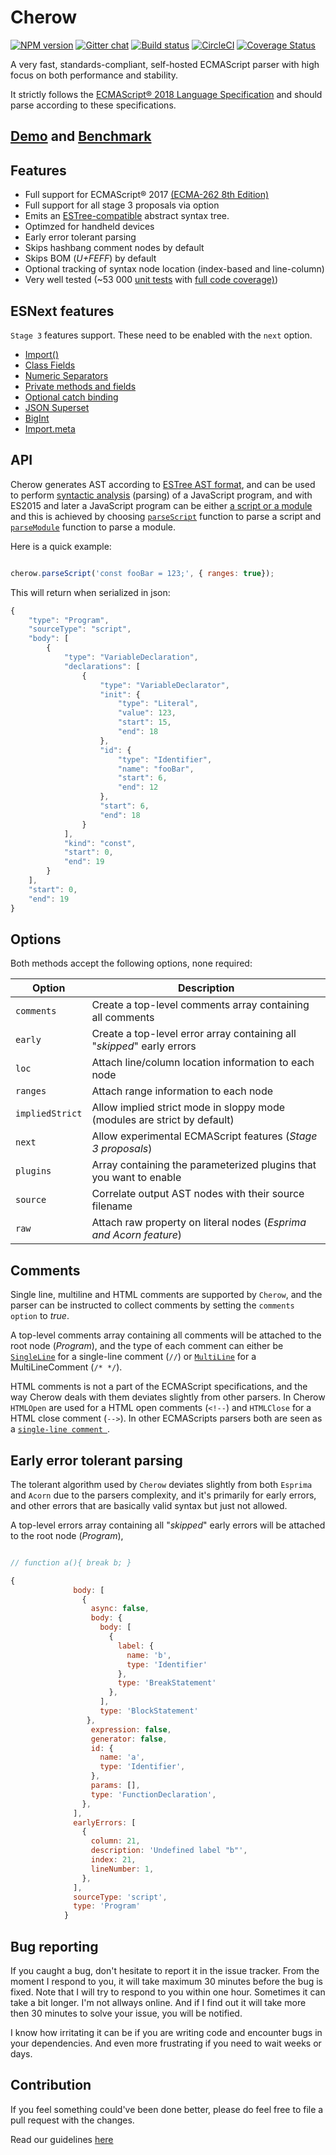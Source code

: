 # Cherow

[![NPM version](https://img.shields.io/npm/v/cherow.svg)](https://www.npmjs.com/package/cherow)
[![Gitter chat](https://badges.gitter.im/gitterHQ/gitter.png)](https://gitter.im/cherow/cherow)
[![Build status](https://ci.appveyor.com/api/projects/status/pkydnkv0deckns5l/branch/master?svg=true)](https://ci.appveyor.com/project/Kflash/cherow/branch/master)
[![CircleCI](https://circleci.com/gh/cherow/cherow.svg?style=svg)](https://circleci.com/gh/cherow/cherow)
[![Coverage Status](https://coveralls.io/repos/github/cherow/cherow/badge.svg?branch=master)](https://coveralls.io/github/cherow/cherow?branch=master)

A very fast, standards-compliant, self-hosted ECMAScript parser with high focus on both performance and stability.

It strictly follows the [ECMAScript® 2018 Language Specification](https://tc39.github.io/ecma262/) and should parse according to these specifications.

## [Demo](https://cherow.github.io/cherow/) and [Benchmark](https://cherow.github.io/cherow/performance/)

## Features

* Full support for ECMAScript® 2017 [(ECMA-262 8th Edition)](http://www.ecma-international.org/publications/standards/Ecma-262.htm)
* Full support for all stage 3 proposals via option
* Emits an [ESTree-compatible](https://github.com/estree/estree) abstract syntax tree.
* Optimzed for handheld devices 
* Early error tolerant parsing
* Skips hashbang comment nodes by default
* Skips BOM (*U+FEFF*) by default
* Optional tracking of syntax node location (index-based and line-column)
* Very well tested (~53 000 [unit tests](https://github.com/cherow/cherow/tree/master/test) with [full code coverage)](https://coveralls.io/github/cherow/cherow))

## ESNext features

`Stage 3` features support. These need to be enabled with the `next` option. 

* [Import()](https://github.com/tc39/proposal-dynamic-import)
* [Class Fields](https://github.com/tc39/proposal-class-fields)
* [Numeric Separators](https://github.com/tc39/proposal-numeric-separator)
* [Private methods and fields](https://github.com/tc39/proposal-private-methods)
* [Optional catch binding](https://github.com/tc39/proposal-optional-catch-binding)
* [JSON Superset](https://github.com/tc39/proposal-json-superset)
* [BigInt](https://github.com/tc39/proposal-bigint)
* [Import.meta](https://github.com/tc39/proposal-import-meta)

## API

Cherow generates AST according to [ESTree AST format](https://github.com/estree/estree), and can be used to perform [syntactic analysis](https://en.wikipedia.org/wiki/Parsing) (parsing) of a JavaScript program, and with ES2015 and later a JavaScript program can be either [a script or a module](http://www.ecma-international.org/ecma-262/8.0/index.html#sec-ecmascript-language-scripts-and-modules) and this is achieved by choosing [`parseScript`](http://www.ecma-international.org/ecma-262/8.0/#sec-parse-script) function to parse a script and [`parseModule`](http://www.ecma-international.org/ecma-262/8.0/#sec-parsemodule) function to parse a module.

Here is a quick example:

```js

cherow.parseScript('const fooBar = 123;', { ranges: true});

```

This will return when serialized in json:

```js
{
    "type": "Program",
    "sourceType": "script",
    "body": [
        {
            "type": "VariableDeclaration",
            "declarations": [
                {
                    "type": "VariableDeclarator",
                    "init": {
                        "type": "Literal",
                        "value": 123,
                        "start": 15,
                        "end": 18
                    },
                    "id": {
                        "type": "Identifier",
                        "name": "fooBar",
                        "start": 6,
                        "end": 12
                    },
                    "start": 6,
                    "end": 18
                }
            ],
            "kind": "const",
            "start": 0,
            "end": 19
        }
    ],
    "start": 0,
    "end": 19
}
```

## Options

Both methods accept the following options, none required:

| Option        | Description |
| ----------- | ------------------------------------------------------------ |
| `comments`        | Create a top-level comments array containing all comments |
| `early`           | Create a top-level error array containing all "*skipped*" early errors |
| `loc      `       | Attach line/column location information to each node |
| `ranges`          | Attach range information to each node |
| `impliedStrict`   | Allow implied strict mode in sloppy mode (modules are strict by default) |
| `next`            | Allow experimental ECMAScript features (*Stage 3 proposals*) |
| `plugins`         | Array containing the parameterized plugins that you want to enable   |
| `source`          | Correlate output AST nodes with their source filename  |
| `raw`             | Attach raw property on literal nodes (*Esprima and Acorn feature*)     |

## Comments

Single line, multiline and HTML comments are supported by `Cherow`, and the parser can be instructed to collect comments by setting the `comments option` to *true*.

A top-level comments array containing all comments will be attached to the root node (*Program*), and the type of each comment can 
either be [`SingleLine`](https://tc39.github.io/ecma262/#prod-SingleLineComment) for a single-line comment (`//`) or [`MultiLine`](https://tc39.github.io/ecma262/#prod-MultiLineComment) for a MultiLineComment (`/* */`).

HTML comments is not a part of the ECMAScript specifications, and the way Cherow deals with them deviates slightly from other
parsers. In Cherow `HTMLOpen` are used for a HTML open comments (`<!--`) and `HTMLClose` for a HTML close comment (`-->`).
In other  ECMAScripts parsers both are seen as a [`single-line comment `](https://tc39.github.io/ecma262/#prod-SingleLineComment).

## Early error tolerant parsing

The tolerant algorithm used by `Cherow` deviates slightly from both `Esprima` and `Acorn` due to the 
parsers complexity, and it's primarily for early errors, and other errors that are basically valid syntax but just not allowed. 

A top-level errors array containing all "*skipped*" early errors will be attached to the root node (*Program*),

```js

// function a(){ break b; }

{
              body: [
                {
                  async: false,
                  body: {
                    body: [
                      {
                        label: {
                          name: 'b',
                          type: 'Identifier'
                        },
                        type: 'BreakStatement'
                      },
                    ],
                    type: 'BlockStatement'
                 },
                  expression: false,
                  generator: false,
                  id: {
                    name: 'a',
                    type: 'Identifier',
                  },
                  params: [],
                  type: 'FunctionDeclaration',
                },
              ],
              earlyErrors: [
                {
                  column: 21,
                  description: 'Undefined label "b"',
                  index: 21,
                  lineNumber: 1,
                },
              ],
              sourceType: 'script',
              type: 'Program'
            }
```

## Bug reporting

If you caught a bug, don't hesitate to report it in the issue tracker. From the moment I respond to you, it will take maximum 30 minutes before the bug is fixed. 
Note that I will try to respond to you within one hour. Sometimes it can take a bit longer. I'm not allways online. And if I find out it 
will take more then 30 minutes to solve your issue, you will be notified. 

I know how irritating it can be if you are writing code and encounter bugs in your dependencies. And even more frustrating if you need to wait weeks or days.

## Contribution

If you feel something could've been done better, please do feel free to file a pull request with the changes.

Read our guidelines [here](CONTRIBUTING.md)
